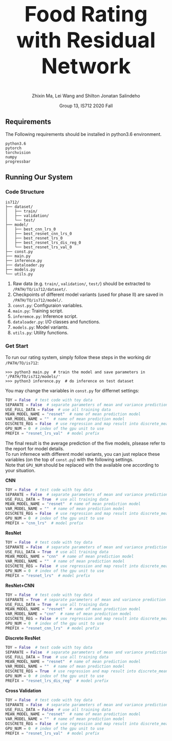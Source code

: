 <h1 style="font-size:50pt" align="center">Food Rating with Residual Network</h2>
<p align="center">Zhixin Ma, Lei Wang and Shilton Jonatan Salindeho</p>
<p align="center">Group 13, IS712 2020 Fall</p>


## Requirements

The Following requirements should be installed in python3.6 environment.
```
python3.6
pytorch
torchvision
numpy
progressbar
```

## Running Our System

### Code Structure
```
is712/
├── dataset/
│   ├── train/
│   ├── validation/
│   └── test/
├── model/
│   ├── best_cnn_lrs_0
│   ├── best_resnet_cnn_lrs_0
│   ├── best_resnet_lrs_0
│   ├── best_resnet_lrs_dis_reg_0
│   └── best_resnet_lrs_val_0
├── const.py
├── main.py
├── inference.py
├── dataloader.py
├── models.py
└── utils.py
```
1. Raw data (e.g. ```train/```, ```validation/```, ```test/```) should be extracted to ```/PATH/TO/is712/dataset/```.
2. Checkpoints of different model variants (used for phase II) are saved in ```/PATH/TO/is712/model/```.
3. ```const.py```: Configuraion variables.
4. ```main.py```: Training script.
5. ```inferemce.py```: Inference script.
6. ```dataloader.py```: I/O classes and functions.
7. ```models.py```: Model variants.
8. ```utils.py```: Utility functions.

### Get Start
To run our rating system, simply follow these steps in the working dir ```/PATH/TO/is712```:
```shell
>>> python3 main.py  # train the model and save parameters in '/PATH/TO/is712/models/'
>>> python3 inference.py  # do inference on test dataset
```

You may change the variables in ```const.py``` for differnet settings:
```python
TOY = False  # test code with toy data
SEPARATE = False  # separate parameters of mean and variance prediction
USE_FULL_DATA = False  # use all training data
MEAN_MODEL_NAME = "resnet"  # name of mean prediction model
VAR_MODEL_NAME = ""  # name of mean prediction model
DISCRETE_REG = False  # use regression and map result into discrete_means/discrete_vars
GPU_NUM = 0  # index of the gpu unit to use
PREFIX = "resnet_lrs_val"  # model prefix
```
The final result is the average prediction of the five models, plsease refer to the report for model details. \
To run infernece with different model variants, you can just replace these variables (on the top of ```const.py```) with the following settings. \
Note that ```GPU_NUM``` should be replaced with the available one according to your situation.

**CNN**
```python
TOY = False  # test code with toy data
SEPARATE = False  # separate parameters of mean and variance prediction
USE_FULL_DATA = True  # use all training data
MEAN_MODEL_NAME = "resnet"  # name of mean prediction model
VAR_MODEL_NAME = ""  # name of mean prediction model
DISCRETE_REG = False  # use regression and map result into discrete_means/discrete_vars
GPU_NUM = 0  # index of the gpu unit to use
PREFIX = "cnn_lrs"  # model prefix
```

**ResNet**
```python
TOY = False  # test code with toy data
SEPARATE = False  # separate parameters of mean and variance prediction
USE_FULL_DATA = True  # use all training data
MEAN_MODEL_NAME = "cnn"  # name of mean prediction model
VAR_MODEL_NAME = ""  # name of mean prediction model
DISCRETE_REG = False  # use regression and map result into discrete_means/discrete_vars
GPU_NUM = 0  # index of the gpu unit to use
PREFIX = "resnet_lrs"  # model prefix
```

**ResNet+CNN**
```python
TOY = False  # test code with toy data
SEPARATE = True  # separate parameters of mean and variance prediction
USE_FULL_DATA = True  # use all training data
MEAN_MODEL_NAME = "resnet"  # name of mean prediction model
VAR_MODEL_NAME = "cnn"  # name of mean prediction model
DISCRETE_REG = False  # use regression and map result into discrete_means/discrete_vars
GPU_NUM = 0  # index of the gpu unit to use
PREFIX = "resnet_cnn_lrs"  # model prefix
```

**Discrete ResNet**
```python
TOY = False  # test code with toy data
SEPARATE = False  # separate parameters of mean and variance prediction
USE_FULL_DATA = True  # use all training data
MEAN_MODEL_NAME = "resnet"  # name of mean prediction model
VAR_MODEL_NAME = ""  # name of mean prediction model
DISCRETE_REG = True  # use regression and map result into discrete_means/discrete_vars
GPU_NUM = 0  # index of the gpu unit to use
PREFIX = "resnet_lrs_dis_reg"  # model prefix
```

**Cross Validation**
```python
TOY = False  # test code with toy data
SEPARATE = False  # separate parameters of mean and variance prediction
USE_FULL_DATA = False  # use all training data
MEAN_MODEL_NAME = "resnet"  # name of mean prediction model
VAR_MODEL_NAME = ""  # name of mean prediction model
DISCRETE_REG = False  # use regression and map result into discrete_means/discrete_vars
GPU_NUM = 0  # index of the gpu unit to use
PREFIX = "resnet_lrs_val"  # model prefix
```


